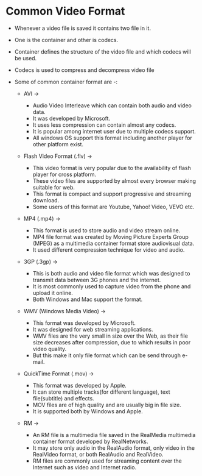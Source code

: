 # Common Video Format

- Whenever a video file is saved it contains two file in it.
- One is the container and other is codecs.
- Container defines the structure of the video file and which codecs will be used.
- Codecs is used to compress and decompress video file
- Some of common container format are -:

  - AVI ->

    - Audio Video Interleave which can contain both audio and video data.
    - It was developed by Microsoft.
    - It uses less compression can contain almost any codecs.
    - It is popular among internet user due to multiple codecs support.
    - All windows OS support this format including another player for other platform exist.

  - Flash Video Format (.flv) ->

    - This video format is very popular due to the availability of flash player for cross platform.
    - These video files are supported by almost every browser making suitable for web.
    - This format is compact and support progressive and streaming download.
    - Some users of this format are Youtube, Yahoo! Video, VEVO etc.

  - MP4 (.mp4) ->

    - This format is used to store audio and video stream online.
    - MP4 file format was created by Moving Picture Experts Group (MPEG) as a multimedia container format store audiovisual data.
    - It used different compression technique for video and audio.

  - 3GP (.3gp) ->

    - This is both audio and video file format which was designed to transmit data between 3G phones and the internet.
    - It is most commonly used to capture video from the phone and upload it online.
    - Both Windows and Mac support the format.

  - WMV (Windows Media Video) ->

    - This format was developed by Microsoft.
    - It was designed for web streaming applications.
    - WMV files are the very small in size over the Web, as their file size decreases after compression, due to which results in poor video quality.
    - But this make it only file format which can be send through e-mail.

  - QuickTime Format (.mov) ->
    - This format was developed by Apple.
    - It can store multiple tracks(for different language), text file(subtitle) and effects.
    - MOV files are of high quality and are usually big in file size.
    - It is supported both by Windows and Apple.

  - RM -> 
    - An RM file is a multimedia file saved in the RealMedia multimedia container format developed by RealNetworks.
    - It may store only audio in the RealAudio format, only video in the RealVideo format, or both RealAudio and RealVideo.
    - RM files are commonly used for streaming content over the Internet such as video and Internet radio.
